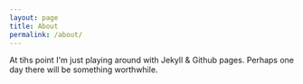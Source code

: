 ```yaml
---
layout: page
title: About
permalink: /about/
---
```


At tihs point I'm just playing around with Jekyll & Github pages. Perhaps one day there will be something worthwhile.
